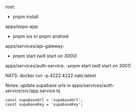 root:
 - pnpm install

apps/expo-app:
 - pnpm ios or pnpm android

apps/services/api-gateway:
 - pnpm start (will start on 3000)

apps/services/auth-service:
 -pnpm start (will start on 3001)

NATS:
docker run -p 4222:4222 nats:latest

Notes:
update supabase urls in apps/services/auth-service/src/app.service.ts

```
const supabaseUrl = 'supabaseUrl';
const supabaseKey = 'supabaseKey';
```
